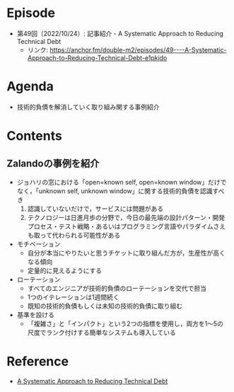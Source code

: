 # Episode

- 第49回（2022/10/24）: 記事紹介 - A Systematic Approach to Reducing Technical Debt
  - リンク: https://anchor.fm/double-m2/episodes/49----A-Systematic-Approach-to-Reducing-Technical-Debt-e1pkjdo

# Agenda

- 技術的負債を解消していく取り組み関する事例紹介

# Contents

## Zalandoの事例を紹介

- ジョハリの窓における「open=known self, open=known window」だけでなく，「unknown self, unknown window」に関する技術的負債を認識すべき
  1. 認識していないだけで，サービスには問題がある
  2. テクノロジーは日進月歩の分野で，今日の最先端の設計パターン・開発プロセス・テスト戦略・あるいはプログラミング言語やパラダイムさえも取って代わられる可能性がある
- モチベーション
  - 自分が本当にやりたいと思うチケットに取り組んだ方が，生産性が高くなる傾向
  - 定量的に見えるようにする
- ローテーション
  - すべてのエンジニアが技術的負債のローテーションを交代で担当
  - 1つのイテレーションは1週間続く
  - 既知の技術的負債もしくは未知の技術的負債に取り組む
- 基準を設ける
  - 「複雑さ」と「インパクト」という2つの指標を使用し，両方を1～5の尺度でランク付けする簡単なシステムも導入している

# Reference

- [A Systematic Approach to Reducing Technical Debt](https://engineering.zalando.com/posts/2021/11/technical-debt.html)
